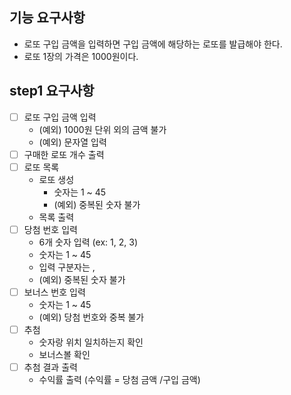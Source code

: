 ## 기능 요구사항
- 로또 구입 금액을 입력하면 구입 금액에 해당하는 로또를 발급해야 한다.
- 로또 1장의 가격은 1000원이다.

## step1 요구사항
- [ ] 로또 구입 금액 입력
    - (예외) 1000원 단위 외의 금액 불가
    - (예외) 문자열 입력
- [ ] 구매한 로또 개수 출력
- [ ] 로또 목록
    - 로또 생성
        - 숫자는 1 ~ 45
        - (예외) 중복된 숫자 불가
    - 목록 출력
- [ ] 당첨 번호 입력
    - 6개 숫자 입력 (ex: 1, 2, 3)
    - 숫자는 1 ~ 45
    - 입력 구분자는 ,
    - (예외) 중복된 숫자 불가
- [ ] 보너스 번호 입력
    - 숫자는 1 ~ 45
    - (예외) 당첨 번호와 중복 불가
- [ ] 추첨
    - 숫자랑 위치 일치하는지 확인
    - 보너스볼 확인
- [ ] 추첨 결과 출력
    - 수익률 출력 (수익률 = 당첨 금액 /구입 금액)